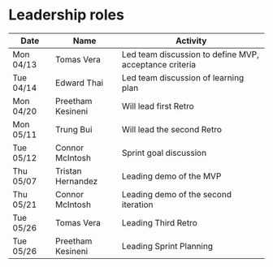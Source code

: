 # Leadership roles

| Date      | Name              | Activity                                               |
|-----------|-------------------|--------------------------------------------------------|
| Mon 04/13 | Tomas Vera        | Led team discussion to define MVP, acceptance criteria | 
| Tue 04/14 | Edward Thai       | Led team discussion of learning plan                   | 
| Mon 04/20 | Preetham Kesineni | Will lead first Retro                                  | 
| Mon 05/11 | Trung Bui         | Will lead the second Retro                             | 
| Tue 05/12 | Connor McIntosh   | Sprint goal discussion                                 |
| Thu 05/07 | Tristan Hernandez | Leading demo of the MVP                                |
| Thu 05/21 | Connor McIntosh   | Leading demo of the second iteration                   |
| Tue 05/26 | Tomas Vera        | Leading Third Retro                                    |
| Tue 05/26 | Preetham Kesineni | Leading Sprint Planning                                |
